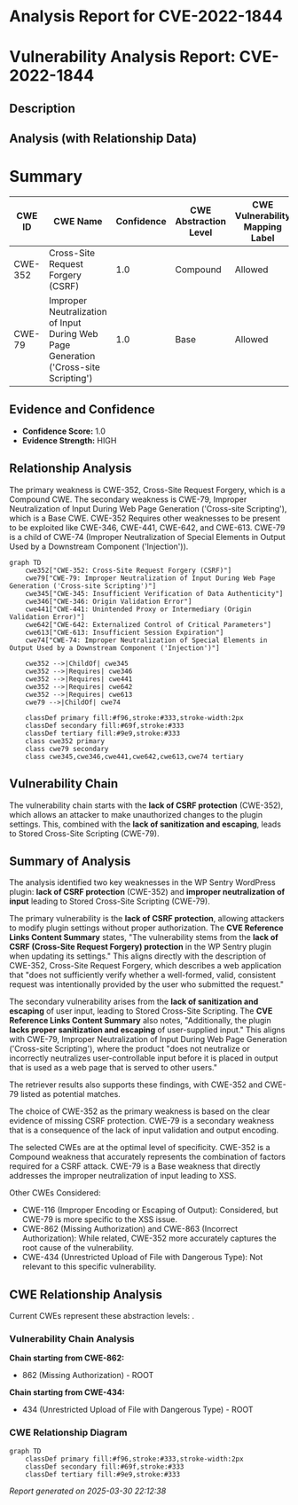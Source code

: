 # Analysis Report for CVE-2022-1844

# Vulnerability Analysis Report: CVE-2022-1844

## Description



## Analysis (with Relationship Data)

# Summary
| CWE ID | CWE Name | Confidence | CWE Abstraction Level | CWE Vulnerability Mapping Label | CWE-Vulnerability Mapping Notes |
|---|---|---|---|---|---|
| CWE-352 | Cross-Site Request Forgery (CSRF) | 1.0 | Compound | Allowed | Primary CWE |
| CWE-79 | Improper Neutralization of Input During Web Page Generation ('Cross-site Scripting') | 1.0 | Base | Allowed | Secondary CWE |

## Evidence and Confidence

*   **Confidence Score:** 1.0
*   **Evidence Strength:** HIGH

## Relationship Analysis
The primary weakness is CWE-352, Cross-Site Request Forgery, which is a Compound CWE. The secondary weakness is CWE-79, Improper Neutralization of Input During Web Page Generation ('Cross-site Scripting'), which is a Base CWE. CWE-352 Requires other weaknesses to be present to be exploited like CWE-346, CWE-441, CWE-642, and CWE-613. CWE-79 is a child of CWE-74 (Improper Neutralization of Special Elements in Output Used by a Downstream Component ('Injection')).

```mermaid
graph TD
    cwe352["CWE-352: Cross-Site Request Forgery (CSRF)"]
    cwe79["CWE-79: Improper Neutralization of Input During Web Page Generation ('Cross-site Scripting')"]
    cwe345["CWE-345: Insufficient Verification of Data Authenticity"]
    cwe346["CWE-346: Origin Validation Error"]
    cwe441["CWE-441: Unintended Proxy or Intermediary (Origin Validation Error)"]
    cwe642["CWE-642: Externalized Control of Critical Parameters"]
    cwe613["CWE-613: Insufficient Session Expiration"]
    cwe74["CWE-74: Improper Neutralization of Special Elements in Output Used by a Downstream Component ('Injection')"]

    cwe352 -->|ChildOf| cwe345
    cwe352 -->|Requires| cwe346
    cwe352 -->|Requires| cwe441
    cwe352 -->|Requires| cwe642
    cwe352 -->|Requires| cwe613
    cwe79 -->|ChildOf| cwe74

    classDef primary fill:#f96,stroke:#333,stroke-width:2px
    classDef secondary fill:#69f,stroke:#333
    classDef tertiary fill:#9e9,stroke:#333
    class cwe352 primary
    class cwe79 secondary
    class cwe345,cwe346,cwe441,cwe642,cwe613,cwe74 tertiary
```

## Vulnerability Chain
The vulnerability chain starts with the **lack of CSRF protection** (CWE-352), which allows an attacker to make unauthorized changes to the plugin settings. This, combined with the **lack of sanitization and escaping**, leads to Stored Cross-Site Scripting (CWE-79).

## Summary of Analysis
The analysis identified two key weaknesses in the WP Sentry WordPress plugin: **lack of CSRF protection** (CWE-352) and **improper neutralization of input** leading to Stored Cross-Site Scripting (CWE-79).

The primary vulnerability is the **lack of CSRF protection**, allowing attackers to modify plugin settings without proper authorization. The **CVE Reference Links Content Summary** states, "The vulnerability stems from the **lack of CSRF (Cross-Site Request Forgery) protection** in the WP Sentry plugin when updating its settings." This aligns directly with the description of CWE-352, Cross-Site Request Forgery, which describes a web application that "does not sufficiently verify whether a well-formed, valid, consistent request was intentionally provided by the user who submitted the request."

The secondary vulnerability arises from the **lack of sanitization and escaping** of user input, leading to Stored Cross-Site Scripting. The **CVE Reference Links Content Summary** also notes, "Additionally, the plugin **lacks proper sanitization and escaping** of user-supplied input." This aligns with CWE-79, Improper Neutralization of Input During Web Page Generation ('Cross-site Scripting'), where the product "does not neutralize or incorrectly neutralizes user-controllable input before it is placed in output that is used as a web page that is served to other users."

The retriever results also supports these findings, with CWE-352 and CWE-79 listed as potential matches.

The choice of CWE-352 as the primary weakness is based on the clear evidence of missing CSRF protection. CWE-79 is a secondary weakness that is a consequence of the lack of input validation and output encoding.

The selected CWEs are at the optimal level of specificity. CWE-352 is a Compound weakness that accurately represents the combination of factors required for a CSRF attack. CWE-79 is a Base weakness that directly addresses the improper neutralization of input leading to XSS.

Other CWEs Considered:
- CWE-116 (Improper Encoding or Escaping of Output): Considered, but CWE-79 is more specific to the XSS issue.
- CWE-862 (Missing Authorization) and CWE-863 (Incorrect Authorization): While related, CWE-352 more accurately captures the root cause of the vulnerability.
- CWE-434 (Unrestricted Upload of File with Dangerous Type): Not relevant to this specific vulnerability.


## CWE Relationship Analysis

Current CWEs represent these abstraction levels: .


### Vulnerability Chain Analysis

**Chain starting from CWE-862:**
- 862 (Missing Authorization) - ROOT


**Chain starting from CWE-434:**
- 434 (Unrestricted Upload of File with Dangerous Type) - ROOT



### CWE Relationship Diagram

```mermaid
graph TD
    classDef primary fill:#f96,stroke:#333,stroke-width:2px
    classDef secondary fill:#69f,stroke:#333
    classDef tertiary fill:#9e9,stroke:#333
```



*Report generated on 2025-03-30 22:12:38*
